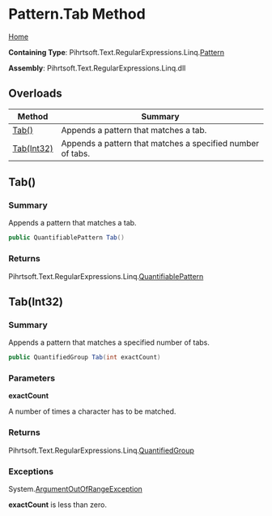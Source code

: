 # Pattern\.Tab Method

[Home](../../../../../../README.md)

**Containing Type**: Pihrtsoft\.Text\.RegularExpressions\.Linq\.[Pattern](../README.md)

**Assembly**: Pihrtsoft\.Text\.RegularExpressions\.Linq\.dll

## Overloads

| Method | Summary |
| ------ | ------- |
| [Tab()](#Pihrtsoft_Text_RegularExpressions_Linq_Pattern_Tab) | Appends a pattern that matches a tab\. |
| [Tab(Int32)](#Pihrtsoft_Text_RegularExpressions_Linq_Pattern_Tab_System_Int32_) | Appends a pattern that matches a specified number of tabs\. |

## Tab\(\) <a name="Pihrtsoft_Text_RegularExpressions_Linq_Pattern_Tab"></a>

### Summary

Appends a pattern that matches a tab\.

```csharp
public QuantifiablePattern Tab()
```

### Returns

Pihrtsoft\.Text\.RegularExpressions\.Linq\.[QuantifiablePattern](../../QuantifiablePattern/README.md)

## Tab\(Int32\) <a name="Pihrtsoft_Text_RegularExpressions_Linq_Pattern_Tab_System_Int32_"></a>

### Summary

Appends a pattern that matches a specified number of tabs\.

```csharp
public QuantifiedGroup Tab(int exactCount)
```

### Parameters

**exactCount**

A number of times a character has to be matched\.

### Returns

Pihrtsoft\.Text\.RegularExpressions\.Linq\.[QuantifiedGroup](../../QuantifiedGroup/README.md)

### Exceptions

System\.[ArgumentOutOfRangeException](https://docs.microsoft.com/en-us/dotnet/api/system.argumentoutofrangeexception)

**exactCount** is less than zero\.

